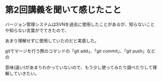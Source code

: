 # 第2回講義を聞いて感じたこと
バージョン管理システムはSVNを過去に使用したことがあるが、知らないことや知らない言葉がでてきたので、

あまり理解せずに使用していたのだと実感した。

gitでマージを行う際のコマンドの「git add」、「git commit」、「git push」などの

意味(違い)があまりわかっていないので、もう少し使ってみたり調べたりして理解していきたい。
